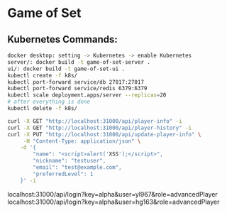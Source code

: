 # Game of Set

## Kubernetes Commands:

```bash
docker desktop: setting -> Kubernetes -> enable Kubernetes
server/: docker build -t game-of-set-server .
ui/: docker build -t game-of-set-ui .
kubectl create -f k8s/
kubectl port-forward service/db 27017:27017
kubectl port-forward service/redis 6379:6379
kubectl scale deployment.apps/server --replicas=20
# after everything is done
kubectl delete -f k8s/
```

```bash
curl -X GET "http://localhost:31000/api/player-info" -i
curl -X GET "http://localhost:31000/api/player-history" -i
curl -X PUT "http://localhost:31000/api/update-player-info" \
     -H "Content-Type: application/json" \
    -d '{
        "name": "<script>alert('XSS');</script>",
        "nickname": "testuser",
        "email": "test@example.com",
        "preferredLevel": 1
    }' -i
```
localhost:31000/api/login?key=alpha&user=yl967&role=advancedPlayer
localhost:31000/api/login?key=alpha&user=hg163&role=advancedPlayer